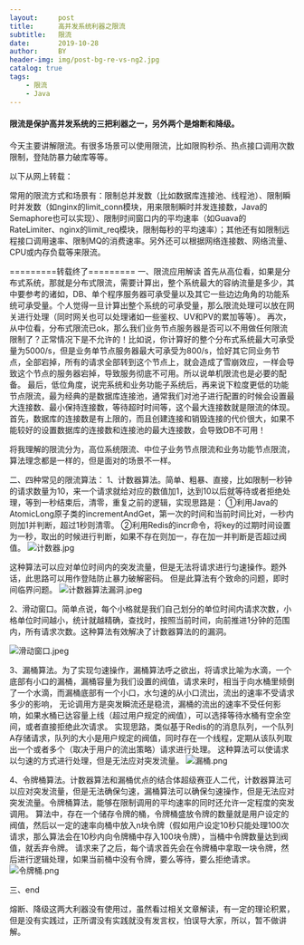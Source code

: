 ```yaml
---
layout:     post
title:      高并发系统利器之限流
subtitle:   限流
date:       2019-10-28
author:     BY
header-img: img/post-bg-re-vs-ng2.jpg
catalog: true
tags:
    - 限流
    - Java
---
```

#### 限流是保护高并发系统的三把利器之一，另外两个是熔断和降级。

今天主要讲解限流。有很多场景可以使用限流，比如限购秒杀、热点接口调用次数限制，登陆防暴力破库等等。

以下从网上转载：

常用的限流方式和场景有：限制总并发数（比如数据库连接池、线程池）、限制瞬时并发数（如nginx的limit_conn模块，用来限制瞬时并发连接数，Java的Semaphore也可以实现）、限制时间窗口内的平均速率（如Guava的RateLimiter、nginx的limit_req模块，限制每秒的平均速率）；其他还有如限制远程接口调用速率、限制MQ的消费速率。另外还可以根据网络连接数、网络流量、CPU或内存负载等来限流。

=========转载终了=========
一、限流应用解读
首先从高位看，如果是分布式系统，那就是分布式限流，需要计算出，整个系统最大的容纳流量是多少，其中要参考的诸如，DB、单个程序服务器可承受量以及其它一些边边角角的功能系统可承受量。个人觉得一旦计算出整个系统的可承受量，那么限流处理可以放在网关进行处理（同时网关也可以处理诸如一些鉴权、UV和PV的累加等等）。
再次，从中位看，分布式限流已ok，那么我们业务节点服务器是否可以不用做任何限流限制了？正常情况下是不允许的！比如说，你计算好的整个分布式系统最大可承受量为5000/s，但是业务单节点服务器最大可承受为800/s，恰好其它同业务节点，全部宕掉，所有的请求全部转到这个节点上，就会造成了雪崩效应，一样会导致这个节点的服务器宕掉，导致服务彻底不可用。所以说单机限流也是必要的配备。
最后，低位角度，说完系统和业务功能子系统后，再来说下粒度更低的功能节点限流，最为经典的是数据库连接池，通常我们对池子进行配置的时候会设置最大连接数、最小保持连接数，等待超时时间等，这个最大连接数就是限流的体现。首先，数据库的连接数是有上限的，而且创建连接和销毁连接的代价很大，如果不能较好的设置数据库的连接数和连接池的最大连接数，会导致DB不可用！

将我理解的限流分为，高位系统限流、中位子业务节点限流和业务功能节点限流，算法理念都是一样的，但是面对的场景不一样。

二、四种常见的限流算法：
1、计数器算法。简单、粗暴、直接，比如限制一秒钟的请求数量为10，来一个请求就给对应的数值加1，达到10以后就等待或者拒绝处理，等到一秒结束后，清零，重复之前的逻辑，实现思路是：
①利用Java的AtomicLong原子类的incrementAndGet，第一次的时间和当前时间比对，一秒内则加1并判断，超过1秒则清零。
②利用Redis的incr命令，将key的过期时间设置为一秒，取出的时候进行判断，如果不存在则加一，存在加一并判断是否超过阀值。
![计数器.jpg](https://upload-images.jianshu.io/upload_images/7190871-4ab554d620461ea0.jpg?imageMogr2/auto-orient/strip%7CimageView2/2/w/1240)

这种算法可以应对单位时间内的突发流量，但是无法将请求进行匀速操作。题外话，此思路可以用作登陆防止暴力破解密码。
但是此算法有个致命的问题，即时间临界问题。
![计数器算法漏洞.jpeg](https://upload-images.jianshu.io/upload_images/7190871-6d10794cab24208b.jpeg?imageMogr2/auto-orient/strip%7CimageView2/2/w/1240)

2、滑动窗口。简单点说，每个小格就是我们自己划分的单位时间内请求次数，小格单位时间越小，统计就越精确，查找时，按照当前时间，向前推进1分钟的范围内，所有请求次数。这种算法有效解决了计数器算法的的漏洞。

![滑动窗口.jpeg](https://upload-images.jianshu.io/upload_images/7190871-05703d2f4f73462e.jpeg?imageMogr2/auto-orient/strip%7CimageView2/2/w/1240)


3、漏桶算法。为了实现匀速操作，漏桶算法呼之欲出，将请求比喻为水滴，一个底部有小口的漏桶，漏桶容量为我们设置的阀值，请求来时，相当于向水桶里倾倒了一个水滴，而漏桶底部有一个小口，水匀速的从小口流出，流出的速率不受请求多少的影响，
无论调用方是突发瞬流还是稳流，漏桶的流出的速率不受任何影响，如果水桶已达容量上线（超过用户规定的阀值），可以选择等待水桶有空余空间，或者直接拒绝此次请求。
实现思路，类似基于Redis的的消息队列，一个队列A存储请求，队列的大小是用户规定的阀值，同时存在一个线程，定期从该队列取出一个或者多个（取决于用户的流出策略）请求进行处理。
这种算法可以使请求以匀速的方式进行处理，但是无法应对突发流量。
![漏桶.png](https://upload-images.jianshu.io/upload_images/7190871-652df721377d2748.png?imageMogr2/auto-orient/strip%7CimageView2/2/w/1240)

4、令牌桶算法。计数器算法和漏桶优点的结合体超级赛亚人二代，计数器算法可以应对突发流量，但是无法确保匀速，漏桶算法可以确保匀速操作，但是无法应对突发流量。令牌桶算法，能够在限制调用的平均速率的同时还允许一定程度的突发调用。
算法中，存在一个储存令牌的桶，令牌桶盛放令牌的数量就是用户设定的阀值，然后以一定的速率向桶中放入n块令牌（假如用户设定10秒只能处理100次请求，那么算法会在10秒内向令牌桶中存入100块令牌），当桶中令牌数量达到阀值，就丢弃令牌。
请求来了之后，每个请求首先会在令牌桶中拿取一块令牌，然后进行逻辑处理，如果当前桶中没有令牌，要么等待，要么拒绝请求。
![令牌桶.png](https://upload-images.jianshu.io/upload_images/7190871-9db0366a4e17d6ca.png?imageMogr2/auto-orient/strip|imageView2/2/w/734/format/webp)

三、end

熔断、降级这两大利器没有使用过，虽然看过相关文章解读，有一定的理论积累，但是没有实践过，正所谓没有实践就没有发言权，怕误导大家，所以，暂不做讲解。

